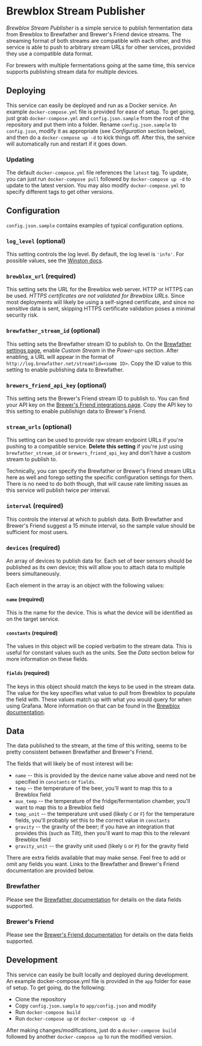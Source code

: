 # Brewblox Stream Publisher

_Brewblox Stream Publisher_ is a simple service to publish fermentation data from Brewblox to Brewfather and Brewer's Friend device streams.
The streaming format of both streams are compatible with each other, and this service is able to push to arbitrary stream URLs for other services, provided they use a compatible data format.

For brewers with multiple fermentations going at the same time, this service supports publishing stream data for multiple devices.

## Deploying

This service can easily be deployed and run as a Docker service. An example `docker-compose.yml` file is provided for ease of setup.
To get going, just grab `docker-compose.yml` and `config.json.sample` from the root of the repository and put them into a folder. Rename `config.json.sample` to `config.json`, modify it as appropriate (see _Configuration_ section below), and then do a `docker-compose up -d` to kick things off.
After this, the service will automatically run and restart if it goes down.

### Updating

The default `docker-compose.yml` file references the `latest` tag. To update, you can just run `docker-compose pull` followed by `docker-compose up -d` to update to the latest version. You may also modify `docker-compose.yml` to specify different tags to get other versions.

## Configuration

`config.json.sample` contains examples of typical configuration options.

### `log_level` **(optional)**

This setting controls the log level. By default, the log level is `'info'`.
For possible values, see the [Winston docs](https://www.npmjs.com/package/winston#logging-levels).

### `brewblox_url` **(required)**

This setting sets the URL for the Brewblox web server. HTTP or HTTPS can be used.
_HTTPS certificates are not validated for Brewblox URLs_. Since most deployments will likely be using a self-signed certificate, and since no sensitive data is sent, skipping HTTPS certificate validation poses a minimal security risk.

### `brewfather_stream_id` **(optional)**

This setting sets the Brewfather stream ID to publish to.
On the [Brewfather settings page](https://web.brewfather.app/tabs/settings), enable _Custom Stream_ in the _Power-ups_ section.
After enabling, a URL will appear in the format of `http://log.brewfather.net/stream?id=<some ID>`. Copy the ID value to this setting to enable publishing data to Brewfather.

### `brewers_friend_api_key` **(optional)**

This setting sets the Brewer's Friend stream ID to publish to.
You can find your API key on the [Brewer's Friend integrations page](https://www.brewersfriend.com/homebrew/profile/integrations). Copy the API key to this setting to enable publishign data to Brewer's Friend.

### `stream_urls` **(optional)**

This setting can be used to provide raw stream endpoint URLs if you're pushing to a compatible service. **Delete this setting** if you're just using `brewfather_stream_id` or `brewers_friend_api_key` and don't have a custom stream to publish to.

Technically, you can specify the Brewfather or Brewer's Friend stream URLs here as well and forego setting the specific configuration settings for them. There is no need to do both though, that will cause rate limiting issues as this service will publish twice per interval.

### `interval` **(required)**

This controls the interval at which to publish data. Both Brewfather and Brewer's Friend suggest a 15 minute interval, so the sample value should be sufficient for most users.

### `devices` **(required)**

An array of devices to publish data for. Each set of beer sensors should be published as its own device; this will allow you to attach data to multiple beers simultaneously.

Each element in the array is an object with the following values:

#### `name` **(required)**

This is the name for the device. This is what the device will be identified as on the target service.

#### `constants` **(required)**

The values in this object will be copied verbatim to the stream data.
This is useful for constant values such as the units. See the _Data_ section below for more information on these fields.

#### `fields` **(required)**

The keys in this object should match the keys to be used in the stream data.
The value for the key specifies what value to pull from Brewblox to populate the field with. These values match up with what you would query for when using Grafana. More information on that can be found in the [Brewblox documentation](https://www.brewblox.com/user/grafana.html#queries).

## Data

The data published to the stream, at the time of this writing, seems to be pretty consistent between Brewfather and Brewer's Friend.

The fields that will likely be of most interest will be:

* `name` -- this is provided by the device name value above and need not be specified in `constants` or `fields`.
* `temp` -- the temperature of the beer, you'll want to map this to a Brewblox field
* `aux_temp` -- the temperature of the fridge/fermentation chamber, you'll want to map this to a Brewblox field
* `temp_unit` -- the temperature unit used (likely `C` or `F`) for the temperature fields, you'll probably set this to the correct value in `constants`
* `gravity` -- the gravity of the beer; if you have an integration that provides this (such as Tilt), then you'll want to map this to the relevant Brewblox field
* `gravity_unit` -- the gravity unit used (likely `G` or `P`) for the gravity field 

There are extra fields available that may make sense. Feel free to add or omit any fields you want. Links to the Brewfather and Brewer's Friend documentation are provided below.

### Brewfather

Please see the [Brewfather documentation](https://docs.brewfather.app/integrations/custom-stream) for details on the data fields supported.

### Brewer's Friend

Please see the [Brewer's Friend documentation](https://docs.brewersfriend.com/api/stream) for details on the data fields supported.

## Development

This service can easily be built locally and deployed during development. An example docker-compose.yml file is provided in the `app` folder for ease of setup.
To get going, do the following:

* Clone the repository
* Copy `config.json.sample` to `app/config.json` and modify
* Run `docker-compose build`
* Run `docker-compose up` or `docker-compose up -d`

After making changes/modifications, just do a `docker-compose build` followed by another `docker-compose up` to run the modified version.
